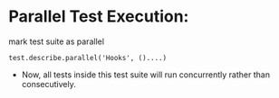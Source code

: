 # Parallel Test Execution:

mark test suite as parallel

`test.describe.parallel('Hooks', ()....)`

- Now, all tests inside this test suite will run concurrently rather than consecutively.
